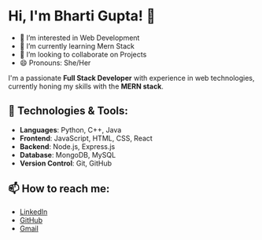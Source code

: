 # Hi, I'm Bharti Gupta! 👋
- 👀 I’m interested in Web Development
- 🌱 I’m currently learning Mern Stack 
- 💞️ I’m looking to collaborate on Projects
- 😄 Pronouns: She/Her

I'm a passionate **Full Stack Developer** with experience in web technologies, currently honing my skills with the **MERN stack**.

## 🔧 Technologies & Tools:
- **Languages**: Python, C++, Java
- **Frontend**: JavaScript, HTML, CSS, React
- **Backend**: Node.js, Express.js
- **Database**: MongoDB, MySQL
- **Version Control**: Git, GitHub

## 📫 How to reach me:
- [LinkedIn](https://www.linkedin.com/in/bhartigupta055099)
- [GitHub](https://github.com/bhartitanu)
- [Gmail](bharatbharti31@gmail.com)
  
  
